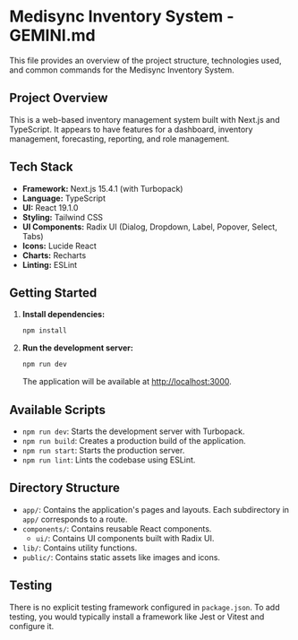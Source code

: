 # Medisync Inventory System - GEMINI.md

This file provides an overview of the project structure, technologies used, and common commands for the Medisync Inventory System.

## Project Overview

This is a web-based inventory management system built with Next.js and TypeScript. It appears to have features for a dashboard, inventory management, forecasting, reporting, and role management.

## Tech Stack

- **Framework:** Next.js 15.4.1 (with Turbopack)
- **Language:** TypeScript
- **UI:** React 19.1.0
- **Styling:** Tailwind CSS
- **UI Components:** Radix UI (Dialog, Dropdown, Label, Popover, Select, Tabs)
- **Icons:** Lucide React
- **Charts:** Recharts
- **Linting:** ESLint

## Getting Started

1.  **Install dependencies:**
    ```bash
    npm install
    ```
2.  **Run the development server:**
    ```bash
    npm run dev
    ```
    The application will be available at [http://localhost:3000](http://localhost:3000).

## Available Scripts

- `npm run dev`: Starts the development server with Turbopack.
- `npm run build`: Creates a production build of the application.
- `npm run start`: Starts the production server.
- `npm run lint`: Lints the codebase using ESLint.

## Directory Structure

- `app/`: Contains the application's pages and layouts. Each subdirectory in `app/` corresponds to a route.
- `components/`: Contains reusable React components.
  - `ui/`: Contains UI components built with Radix UI.
- `lib/`: Contains utility functions.
- `public/`: Contains static assets like images and icons.

## Testing

There is no explicit testing framework configured in `package.json`. To add testing, you would typically install a framework like Jest or Vitest and configure it.
